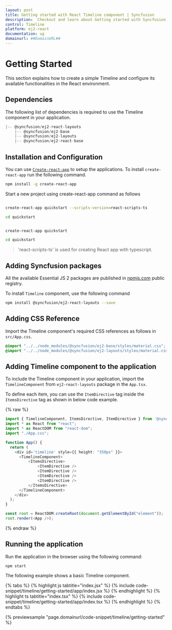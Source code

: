 ```yaml
---
layout: post
title: Getting started with React Timeline component | Syncfusion
description:  Checkout and learn about Getting started with Syncfusion React Timeline component of Syncfusion Essential JS 2 and more.
control: Timeline 
platform: ej2-react
documentation: ug
domainurl: ##DomainURL##
---
```


# Getting Started

This section explains how to create a simple Timeline and configure its available functionalities in the React environment.

## Dependencies

The following list of dependencies is required to use the Timeline component in your application.

```js
|-- @syncfusion/ej2-react-layouts
    |-- @syncfusion/ej2-base
    |-- @syncfusion/ej2-layouts
    |-- @syncfusion/ej2-react-base

```

## Installation and Configuration

You can use [`Create-react-app`](https://github.com/facebookincubator/create-react-app) to setup the applications. To install `create-react-app` run the following command.

```bash
npm install -g create-react-app
```

Start a new project using create-react-app command as follows

<div class='tsx'>

```bash

create-react-app quickstart --scripts-version=react-scripts-ts

cd quickstart

```

</div>

<div class='jsx'>

```bash

create-react-app quickstart

cd quickstart

```

</div>

> 'react-scripts-ts' is used for creating React app with typescript.

## Adding Syncfusion packages

All the available Essential JS 2 packages are published in [npmjs.com](https://www.npmjs.com/~syncfusionorg) public registry.

To install `Timeline` component, use the following command

```bash
npm install @syncfusion/ej2-react-layouts --save
```

## Adding CSS Reference

Import the Timeline component's required CSS references as follows in `src/App.css`.

```css
@import "../../node_modules/@syncfusion/ej2-base/styles/material.css";
@import "../../node_modules/@syncfusion/ej2-layouts/styles/material.css";
```

## Adding Timeline component to the application

To include the Timeline component in your application, import the `TimelineComponent` from `ej2-react-layouts` package in the `App.tsx`.

To define each item, you can use the `ItemDirective` tag inside the `ItemsDirective` tag as shown in below code example.

{% raw %}

```ts
import { TimelineComponent, ItemsDirective, ItemDirective } from '@syncfusion/ej2-react-layouts';
import * as React from "react";
import * as ReactDOM from "react-dom";
import "./App.css";

function App() {
  return (
    <div id='timeline' style={{ height: "350px" }}>
      <TimelineComponent>
          <ItemsDirective>
              <ItemDirective />
              <ItemDirective />
              <ItemDirective />
              <ItemDirective />
          </ItemsDirective>
      </TimelineComponent>
    </div>
  );
}

const root = ReactDOM.createRoot(document.getElementById("element"));
root.render(<App />);
```
{% endraw %}

## Running the application

Run the application in the browser using the following command:

```
npm start
```

The following example shows a basic Timeline component.

{% tabs %}
{% highlight js tabtitle="index.jsx" %}
{% include code-snippet/timeline/getting-started/app/index.jsx %}
{% endhighlight %}
{% highlight ts tabtitle="index.tsx" %}
{% include code-snippet/timeline/getting-started/app/index.tsx %}
{% endhighlight %}
{% endtabs %}

{% previewsample "page.domainurl/code-snippet/timeline/getting-started" %}